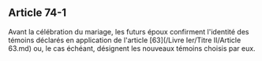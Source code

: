 Article 74-1
----
Avant la célébration du mariage, les futurs époux confirment l'identité des
témoins déclarés en application de l'article [63](/Livre Ier/Titre II/Article 63.md) ou, le cas échéant, désignent
les nouveaux témoins choisis par eux.
